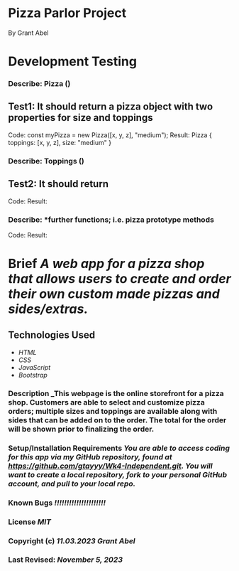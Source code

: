 # Pizza Parlor Project
By Grant Abel

# Development Testing 

### Describe: Pizza ()
## Test1: It should return a pizza object with two properties for size and toppings
Code: const myPizza = new Pizza([x, y, z], "medium");
Result: Pizza { toppings: [x, y, z], size: "medium" }

### Describe: Toppings () <!--???Needed??? -->
## Test2: It should return 
Code:
Result:


### Describe: *further functions; i.e. pizza prototype methods
Code:
Result:




# Brief _A web app for a pizza shop that allows users to create and order their own custom made pizzas and sides/extras._

## Technologies Used

* _HTML_
* _CSS_
* _JavaScript_
* _Bootstrap_

### Description _This webpage is the online storefront for a pizza shop. Customers are able to select and customize pizza orders; multiple sizes and toppings are available along with sides that can be added on to the order. The total for the order will be shown prior to finalizing the order.

### Setup/Installation Requirements _You are able to access coding for this app via my GitHub repository, found at https://github.com/gtayyy/Wk4-Independent.git. You will want to create a local repository, fork to your personal GitHub account, and pull to your local repo._

### Known Bugs _!!!!!!!!!!!!!!!!!!!!!_

### License _MIT_

### Copyright (c) _11.03.2023_ _Grant Abel_

### Last Revised: _November 5, 2023_